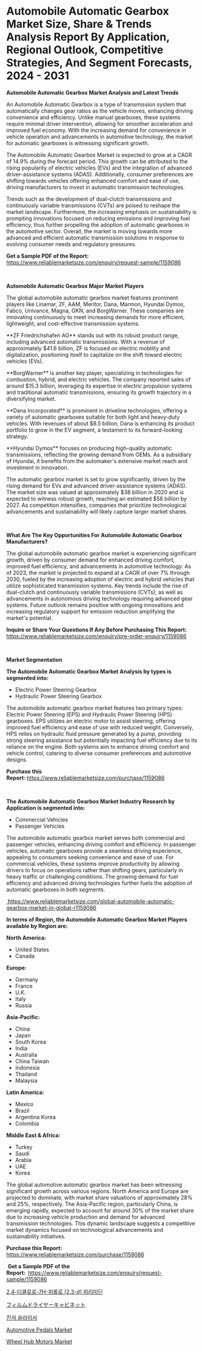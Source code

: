 <p><h1>Automobile Automatic Gearbox Market Size, Share & Trends Analysis Report By Application, Regional Outlook, Competitive Strategies, And Segment Forecasts, 2024 - 2031</h1></p><p><strong>Automobile Automatic Gearbox Market Analysis and Latest Trends</strong></p>
<p><p>An Automobile Automatic Gearbox is a type of transmission system that automatically changes gear ratios as the vehicle moves, enhancing driving convenience and efficiency. Unlike manual gearboxes, these systems require minimal driver intervention, allowing for smoother acceleration and improved fuel economy. With the increasing demand for convenience in vehicle operation and advancements in automotive technology, the market for automatic gearboxes is witnessing significant growth.</p><p>The Automobile Automatic Gearbox Market is expected to grow at a CAGR of 14.9% during the forecast period. This growth can be attributed to the rising popularity of electric vehicles (EVs) and the integration of advanced driver-assistance systems (ADAS). Additionally, consumer preferences are shifting towards vehicles offering enhanced comfort and ease of use, driving manufacturers to invest in automatic transmission technologies. </p><p>Trends such as the development of dual-clutch transmissions and continuously variable transmissions (CVTs) are poised to reshape the market landscape. Furthermore, the increasing emphasis on sustainability is prompting innovations focused on reducing emissions and improving fuel efficiency, thus further propelling the adoption of automatic gearboxes in the automotive sector. Overall, the market is moving towards more advanced and efficient automatic transmission solutions in response to evolving consumer needs and regulatory pressures.</p></p>
<p><strong>Get a Sample PDF of the Report:&nbsp;</strong> <a href="https://www.reliablemarketsize.com/enquiry/request-sample/1159086">https://www.reliablemarketsize.com/enquiry/request-sample/1159086</a></p>
<p>&nbsp;</p>
<p><strong>Automobile Automatic Gearbox Major Market Players</strong></p>
<p><p>The global automobile automatic gearbox market features prominent players like Linamar, ZF, AAM, Meritor, Dana, Marmon, Hyundai Dymos, Fabco, Univance, Magna, GKN, and BorgWarner. These companies are innovating continuously to meet increasing demands for more efficient, lightweight, and cost-effective transmission systems.</p><p>**ZF Friedrichshafen AG** stands out with its robust product range, including advanced automatic transmissions. With a revenue of approximately $41.6 billion, ZF is focused on electric mobility and digitalization, positioning itself to capitalize on the shift toward electric vehicles (EVs). </p><p>**BorgWarner** is another key player, specializing in technologies for combustion, hybrid, and electric vehicles. The company reported sales of around $15.3 billion, leveraging its expertise in electric propulsion systems and traditional automatic transmissions, ensuring its growth trajectory in a diversifying market.</p><p>**Dana Incorporated** is prominent in driveline technologies, offering a variety of automatic gearboxes suitable for both light and heavy-duty vehicles. With revenues of about $8.5 billion, Dana is enhancing its product portfolio to grow in the EV segment, a testament to its forward-looking strategy.</p><p>**Hyundai Dymos** focuses on producing high-quality automatic transmissions, reflecting the growing demand from OEMs. As a subsidiary of Hyundai, it benefits from the automaker's extensive market reach and investment in innovation.</p><p>The automatic gearbox market is set to grow significantly, driven by the rising demand for EVs and advanced driver-assistance systems (ADAS). The market size was valued at approximately $38 billion in 2020 and is expected to witness robust growth, reaching an estimated $58 billion by 2027. As competition intensifies, companies that prioritize technological advancements and sustainability will likely capture larger market shares.</p></p>
<p>&nbsp;</p>
<p><strong>What Are The Key Opportunities For Automobile Automatic Gearbox Manufacturers?</strong></p>
<p><p>The global automobile automatic gearbox market is experiencing significant growth, driven by consumer demand for enhanced driving comfort, improved fuel efficiency, and advancements in automotive technology. As of 2023, the market is projected to expand at a CAGR of over 7% through 2030, fueled by the increasing adoption of electric and hybrid vehicles that utilize sophisticated transmission systems. Key trends include the rise of dual-clutch and continuously variable transmissions (CVTs), as well as advancements in autonomous driving technology requiring advanced gear systems. Future outlook remains positive with ongoing innovations and increasing regulatory support for emission reduction amplifying the market's potential.</p></p>
<p><strong>Inquire or Share Your Questions If Any Before Purchasing This Report:</strong> <a href="https://www.reliablemarketsize.com/enquiry/pre-order-enquiry/1159086">https://www.reliablemarketsize.com/enquiry/pre-order-enquiry/1159086</a></p>
<p>&nbsp;</p>
<p><strong>Market Segmentation</strong></p>
<p><strong>The Automobile Automatic Gearbox Market Analysis by types is segmented into:</strong></p>
<p><ul><li>Electric Power Steering Gearbox</li><li>Hydraulic Power Steering Gearbox</li></ul></p>
<p><p>The automobile automatic gearbox market features two primary types: Electric Power Steering (EPS) and Hydraulic Power Steering (HPS) gearboxes. EPS utilizes an electric motor to assist steering, offering improved fuel efficiency and ease of use with reduced weight. Conversely, HPS relies on hydraulic fluid pressure generated by a pump, providing strong steering assistance but potentially impacting fuel efficiency due to its reliance on the engine. Both systems aim to enhance driving comfort and vehicle control, catering to diverse consumer preferences and automotive designs.</p></p>
<p><strong>Purchase this Report:&nbsp;</strong><a href="https://www.reliablemarketsize.com/purchase/1159086">https://www.reliablemarketsize.com/purchase/1159086</a></p>
<p>&nbsp;</p>
<p><strong>The Automobile Automatic Gearbox Market Industry Research by Application is segmented into:</strong></p>
<p><ul><li>Commercial Vehicles</li><li>Passenger Vehicles</li></ul></p>
<p><p>The automobile automatic gearbox market serves both commercial and passenger vehicles, enhancing driving comfort and efficiency. In passenger vehicles, automatic gearboxes provide a seamless driving experience, appealing to consumers seeking convenience and ease of use. For commercial vehicles, these systems improve productivity by allowing drivers to focus on operations rather than shifting gears, particularly in heavy traffic or challenging conditions. The growing demand for fuel efficiency and advanced driving technologies further fuels the adoption of automatic gearboxes in both segments.</p></p>
<p><a href="https://www.reliablemarketsize.com/global-automobile-automatic-gearbox-market-in-global-r1159086">&nbsp;https://www.reliablemarketsize.com/global-automobile-automatic-gearbox-market-in-global-r1159086</a></p>
<p><strong>In terms of Region, the Automobile Automatic Gearbox Market Players available by Region are:</strong></p>
<p>
    <p> <strong> North America: </strong>
        <ul>
            <li>United States</li>
            <li>Canada</li>
        </ul>
        </p> 
    <p> <strong> Europe: </strong>
        <ul>
            <li>Germany</li>
            <li>France</li>
            <li>U.K.</li>
            <li>Italy</li>
            <li>Russia</li>
        </ul>
        </p> 
    <p> <strong> Asia-Pacific: </strong>
        <ul>
            <li>China</li>
            <li>Japan</li>
            <li>South Korea</li>
            <li>India</li>
            <li>Australia</li>
            <li>China Taiwan</li>
            <li>Indonesia</li>
            <li>Thailand</li>
            <li>Malaysia</li>
        </ul>
        </p> 
    <p> <strong> Latin America: </strong>
        <ul>
            <li>Mexico</li>
            <li>Brazil</li>
            <li>Argentina Korea</li>
            <li>Colombia</li>
        </ul>
        </p> 
    <p> <strong> Middle East & Africa: </strong>
        <ul>
            <li>Turkey</li>
            <li>Saudi</li>
            <li>Arabia</li>
            <li>UAE</li>
            <li>Korea</li>
        </ul>
    </p>
    </p>
<p><p>The global automotive automatic gearbox market has been witnessing significant growth across various regions. North America and Europe are projected to dominate, with market share valuations of approximately 28% and 25%, respectively. The Asia-Pacific region, particularly China, is emerging rapidly, expected to account for around 30% of the market share due to increasing vehicle production and demand for advanced transmission technologies. This dynamic landscape suggests a competitive market dynamics focused on technological advancements and sustainability initiatives.</p></p>
<p><strong>Purchase this Report: </strong><a href="https://www.reliablemarketsize.com/purchase/1159086">https://www.reliablemarketsize.com/purchase/1159086</a></p>
<p>&nbsp;<strong>Get a Sample PDF of the Report:&nbsp;&nbsp;</strong><a href="https://www.reliablemarketsize.com/enquiry/request-sample/1159086">https://www.reliablemarketsize.com/enquiry/request-sample/1159086</a></p>
<p><strong></strong></p>
<p><p><a href="https://medium.com/@exodusallen/2-4-dichloro-7h-pyrrolo-2-3-d-pyrimidine-%EC%8B%9C%EC%9E%A5-%EC%A1%B0%EC%82%AC-%EB%B3%B4%EA%B3%A0%EC%84%9C%EB%8A%94-2024%EB%85%84%EB%B6%80%ED%84%B0-2031%EB%85%84%EA%B9%8C%EC%A7%80-4-9-%EC%9D%98-919f67d9fdd8">2,4-디클로로-7H-피롤로 [2,3-d] 피리미딘</a></p><p><a href="https://medium.com/@grarrity46/film-dryer-cabinets-market-%E3%81%AE%E3%82%B0%E3%83%AD%E3%83%BC%E3%83%90%E3%83%AB%E5%B8%82%E5%A0%B4%E6%A6%82%E8%A6%81%E3%81%AF-%E4%B8%96%E7%95%8C%E3%81%8A%E3%82%88%E3%81%B3%E4%B8%BB%E8%A6%81%E5%B8%82%E5%A0%B4%E3%81%AB%E3%81%8A%E3%81%91%E3%82%8B%E6%A5%AD%E7%95%8C%E3%81%AB%E5%BD%B1%E9%9F%BF%E3%82%92%E4%B8%8E%E3%81%88%E3%82%8B%E4%B8%BB%E8%A6%81%E3%81%AA%E3%83%88%E3%83%AC%E3%83%B3%E3%83%89%E3%81%AB%E3%81%A4%E3%81%84%E3%81%A6-%E7%8B%AC%E8%87%AA%E3%81%AE%E8%A6%96%E7%82%B9%E3%82%92%E6%8F%90%E4%BE%9B%E3%81%97%E3%81%BE%E3%81%99-dc4dab30180c">フィルムドライヤーキャビネット</a></p><p><a href="https://medium.com/@exodusallen/%EC%84%B8%EA%B3%84-ginger-slicer-market-%EC%9D%80-2024%EC%97%90%EC%84%9C-2031%EB%A1%9C-%EC%97%B0%ED%8F%89%EA%B7%A0-%EC%A6%9D%EA%B0%80%EC%9C%A8%EC%9D%84-%EB%B3%B4%EC%9D%BC-%EA%B2%83%EC%9C%BC%EB%A1%9C-%EC%98%88%EC%83%81%EB%90%A9%EB%8B%88%EB%8B%A4-70eaf000b9ac">진저 슬라이서</a></p><p><a href="https://www.linkedin.com/pulse/automotive-pedals-industry-insights-report-analyzing-market-3fule?trackingId=jKNOjrK6Sxq4CSXhOk1JkQ%3D%3D">Automotive Pedals Market</a></p><p><a href="https://www.linkedin.com/pulse/wheel-hub-motors-market-size-growth-trends-industry-analysis-3zore?trackingId=JlYMzMjeR7qvXj9NzeBFDw%3D%3D">Wheel Hub Motors Market</a></p></p>